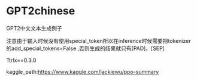 # GPT2chinese

GPT2中文文本生成例子

注意由于输入时候没有使用special_token所以在inference时候需要把tokenizer的add_special_tokens=False ,否则生成的结果就只有[PAD]、[SEP]


Ttrlx==0.3.0 

kaggle_path:https://www.kaggle.com/jackiewu/ppo-summary
